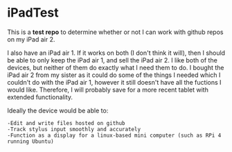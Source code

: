 # iPadTest

This is a **test repo** to determine whether or not I can work with github repos on my iPad air 2. 

I also have an iPad air 1. If it works on both (I don't think it will), then I should be able to only keep the iPad air 1, and sell the iPad air 2. I like both of the devices, but neither of them do exactly what I need them to do. I bought the iPad air 2 from my sister as it could do some of the things I needed which I couldn't do with the iPad air 1, however it still doesn't have all the fuctions I would like. Therefore, I will probably save for a more recent tablet with extended functionality.

Ideally the device would be able to:
	
	-Edit and write files hosted on github
	-Track stylus input smoothly and accurately
	-Function as a display for a linux-based mini computer (such as RPi 4 running Ubuntu)
